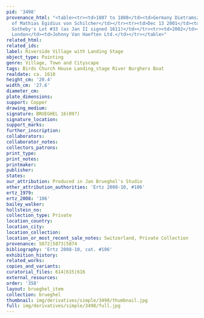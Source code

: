 ```yaml
---
pid: '3498'
provenance_html: "<table><tr><td>1807 to 1808</td><td>Germany Dietramszell</td><td>Collection
  of Mathias Egidius von Schilcher</td></tr><tr><td>Dec 13 2001</td><td>England London</td><td>Sale
  Sotheby's Lot #33 (as Jan II signed 1611)</td></tr><tr><td>2002</td><td>England
  London</td><td>Johnny Van Haeften Ltd.</td></tr></table>"
related_html: 
related_ids: 
label: Riverside Village with Landing Stage
object_type: Painting
genre: Village, Town and Cityscape
tags: Birds Church House Landing_stage River Burghers Boat
realdate: ca. 1610
height_cm: '20.4'
width_cm: '27.6'
diameter_cm: 
plate_dimensions: 
support: Copper
drawing_medium: 
signature: BRUEGHEL 16(09?)
signature_location: 
support_marks: 
further_inscription: 
collaborators: 
collaborator_notes: 
collectors_patrons: 
print_type: 
print_notes: 
printmaker: 
publisher: 
states: 
our_attribution: Produced in Jan Brueghel's Studio
other_attribution_authorities: 'Ertz 2008-10, #106'
ertz_1979: 
ertz_2008: '106'
bailey_walker: 
hollstein_no: 
collection_type: Private
location_country: 
location_city: 
location_collection: 
location_or_most_recent_sale_notes: Switzerland, Private Collection
provenance: 5872|5873|5874
bibliography: 'Ertz 2008-10, cat. #106'
exhibition_history: 
related_works: 
copies_and_variants: 
curatorial_files: 614|615|616
external_resources: 
order: '358'
layout: brueghel_item
collection: brueghel
thumbnail: img/derivatives/simple/3498/thumbnail.jpg
full: img/derivatives/simple/3498/full.jpg
---
```

